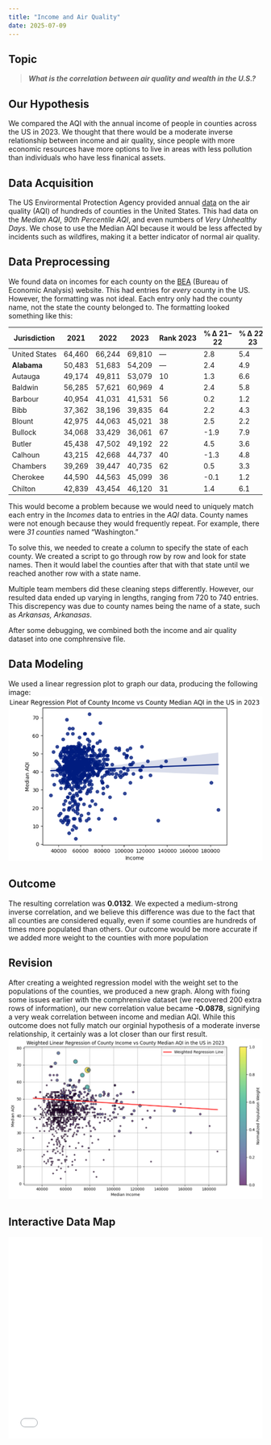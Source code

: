 ```yaml
---
title: "Income and Air Quality"
date: 2025-07-09
---
```


## Topic 

> ***What is the correlation between air quality and wealth in the U.S.?***

## Our Hypothesis

We compared the AQI with the annual income of people in counties across the US in 2023. We thought that there would be a moderate inverse relationship between income and  air quality, since people with more economic resources have more options to live in areas with less pollution than individuals who have less finanical assets.

## Data Acquisition

The US Envirormental Protection Agency provided annual [data](https://aqs.epa.gov/aqsweb/airdata/download_files.html#Annual) on the air quality (AQI) of hundreds of counties in the United States. This had data on the *Median AQI*, *90th Percentile AQI*, and even numbers of *Very Unhealthy Days*. We chose to use the Median AQI because it would be less affected by incidents such as wildfires, making it a better indicator of normal air quality.

## Data Preprocessing

We found data on incomes for each county on the [BEA](https://www.bea.gov/data/income-saving/personal-income-county-metro-and-other-areas) (Bureau of Economic Analysis) website. This had entries for *every* county in the US. However, the formatting was not ideal. Each entry only had the county name, not the state the county belonged to. The formatting looked something like this:
<body>
  <div class="t">
    <table>
      <thead>
        <tr>
          <th>Jurisdiction</th><th>2021</th><th>2022</th><th>2023</th>
          <th>Rank 2023</th><th>% Δ 21–22</th><th>% Δ 22–23</th><th>Rank Δ</th>
        </tr>
      </thead>
      <tbody>
        <tr><td>United States</td><td>64,460</td><td>66,244</td><td>69,810</td><td>—</td><td>2.8</td><td>5.4</td><td>—</td></tr>
        <tr><td><strong>Alabama</strong></td><td>50,483</td><td>51,683</td><td>54,209</td><td>—</td><td>2.4</td><td>4.9</td><td>—</td></tr>
        <tr><td>Autauga</td><td>49,174</td><td>49,811</td><td>53,079</td><td>10</td><td>1.3</td><td>6.6</td><td>6</td></tr>
        <tr><td>Baldwin</td><td>56,285</td><td>57,621</td><td>60,969</td><td>4</td><td>2.4</td><td>5.8</td><td>12</td></tr>
        <tr><td>Barbour</td><td>40,954</td><td>41,031</td><td>41,531</td><td>56</td><td>0.2</td><td>1.2</td><td>58</td></tr>
        <tr><td>Bibb</td><td>37,362</td><td>38,196</td><td>39,835</td><td>64</td><td>2.2</td><td>4.3</td><td>35</td></tr>
        <tr><td>Blount</td><td>42,975</td><td>44,063</td><td>45,021</td><td>38</td><td>2.5</td><td>2.2</td><td>52</td></tr>
        <tr><td>Bullock</td><td>34,068</td><td>33,429</td><td>36,061</td><td>67</td><td>-1.9</td><td>7.9</td><td>1</td></tr>
        <tr><td>Butler</td><td>45,438</td><td>47,502</td><td>49,192</td><td>22</td><td>4.5</td><td>3.6</td><td>41</td></tr>
        <tr><td>Calhoun</td><td>43,215</td><td>42,668</td><td>44,737</td><td>40</td><td>-1.3</td><td>4.8</td><td>25</td></tr>
        <tr><td>Chambers</td><td>39,269</td><td>39,447</td><td>40,735</td><td>62</td><td>0.5</td><td>3.3</td><td>43</td></tr>
        <tr><td>Cherokee</td><td>44,590</td><td>44,563</td><td>45,099</td><td>36</td><td>-0.1</td><td>1.2</td><td>59</td></tr>
        <tr><td>Chilton</td><td>42,839</td><td>43,454</td><td>46,120</td><td>31</td><td>1.4</td><td>6.1</td><td>9</td></tr>
      </tbody>
    </table>
  </div>
</body> 

This would become a problem because we would need to uniquely match each entry in the *Incomes* data to entries in the *AQI* data. County names were not enough because they would frequently repeat. For example, there were *31 counties* named “Washington.” 

To solve this, we needed to create a column to specify the state of each county. We created a script to go through row by row and look for state names. Then it would label the counties after that with that state until we reached another row with a state name. 

Multiple team members did these cleaning steps differently. However, our resulted data ended up varying in lengths, ranging from 720 to 740 entries. This discrepency was due to county names being the name of a state, such as *Arkansas, Arkanasas*.

After some debugging, we combined both the income and air quality dataset into one comphrensive file.

## Data Modeling

We used a linear regression plot to graph our data, producing the following image:
![](linear-regression-plot.png)<!-- {"width":300} -->

## Outcome

The resulting correlation was **0.0132**. We expected a medium-strong inverse correlation, and we believe this difference was due to the fact that all counties are considered equally, even if some counties are hundreds of times more populated than others. Our outcome would be more accurate if we added more weight to the counties with more population

## Revision

After creating a weighted regression model with the weight set to the populations of the counties, we produced a new graph. Along with fixing some issues earlier with the comphrensive dataset (we recovered 200 extra rows of information), our new correlation value became **-0.0878**, signifying a very weak correlation between income and median AQI. While this outcome does not fully match our orginial hypothesis of a moderate inverse relationship, it certainly was a lot closer than our first result. 
![](weighted-linear-regression.png)<!-- {"width":220} -->

## Interactive Data Map

<iframe src="/static\plotly\income_aqi_full_data.html" width="100%" height="400px" style="border:none;" scrolling="no"></iframe>

